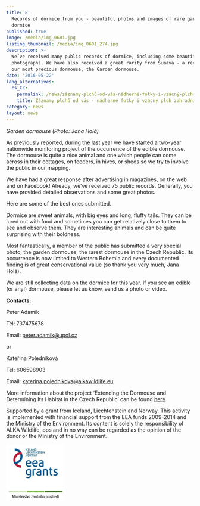 ```yaml
---
title: >-
  Records of dormice from you - beautiful photos and images of rare garden
  dormice
published: true
image: /media/img_0601.jpg
listing_thumbnail: /media/img_0601_274.jpg
description: >-
  We’ve received many public records of dormice, including some beautiful
  photographs. We have also received a great rarity from Šumava - a record of
  our most precious dormouse, the Garden dormouse.
date: '2016-05-22'
lang_alternatives:
  cs_CZ:
    permalink: /news/záznamy-plchů-od-vás-nádherné-fotky-i-vzácný-plch-zahradní
    title: Záznamy plchů od vás - nádherné fotky i vzácný plch zahradní
category: news
layout: news
---
```

_Garden dormouse (Photo: Jana Holá)_

As previously reported, during the last year we have started a two-year nationwide monitoring project of the occurrence of the edible dormouse. The dormouse is quite a nice animal and one which people can come across in their cottages, on feeders, in hives, or sheds so we try to involve the public in our mapping.

We have had a great response after advertising in magazines, on the web and on Facebook! Already, we’ve received 75 public records. Generally, you have provided detailed observations and some great photos.

Here are some of the best ones submitted.

Dormice are sweet animals, with big eyes and long, fluffy tails. They can be lured out with food and sometimes you can get relatively close to them to see and observe them. They are interesting animals and can be quite surprising with their boldness.

Most fantastically, a member of the public has submitted a very special photo; the garden dormouse, the rarest dormouse in the Czech Republic. Its occurrence is now limited to Western Bohemia and every documented finding is of great conservational value (so thank you very much, Jana Holá).

We are still collecting data on the dormice for this year. If you see an edible (or any!) dormouse, please let us know, send us a photo or video.

**Contacts:**

Peter Adamík

Tel: 737475678

Email: [peter.adamik@upol.cz](peter.adamik@upol.cz)

or

Kateřina Poledníková

Tel: 606598903

Email: [katerina.polednikova@alkawildlife.eu](katerina.polednikova@alkawildlife.eu)

More information about the project ‘Extending the Dormouse and Determining Its Habitat in the Czech Republic’ can be found [here](/projects/expanding-the-czech-republic-dormouse-population).

Supported by a grant from Iceland, Liechtenstein and Norway. This activity is implemented with financial support from the EEA funds 2009-2014 and the Ministry of the Environment. Its content is solely the responsibility of ALKA Wildlife, ops and in no way can be regarded as the opinion of the donor or the Ministry of the Environment.

![](/media/loga_mgs_stojato_mm.jpg)
